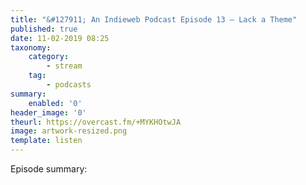 ```yaml
---
title: "&#127911; An Indieweb Podcast Episode 13 – Lack a Theme"
published: true
date: 11-02-2019 08:25
taxonomy:
    category:
        - stream
    tag:
        - podcasts
summary:
    enabled: '0'
header_image: '0'
theurl: https://overcast.fm/+MYKHOtwJA
image: artwork-resized.png
template: listen
---
```

 
Episode summary: 
